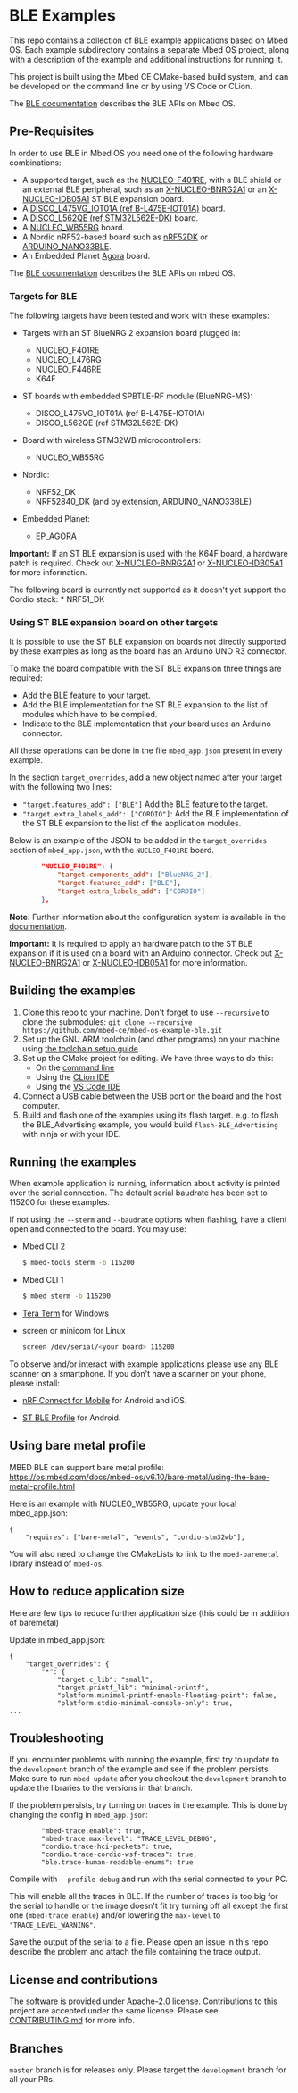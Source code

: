 # BLE Examples

This repo contains a collection of BLE example applications based on Mbed OS. Each example subdirectory contains a separate Mbed OS project, along with a description of the example and additional instructions for running it.

This project is built using the Mbed CE CMake-based build system, and can be developed on the command line or by using VS Code or CLion.

The [BLE documentation](https://os.mbed.com/docs/latest/reference/bluetooth.html) describes the BLE APIs on Mbed OS.

## Pre-Requisites

In order to use BLE in Mbed OS you need one of the following hardware combinations:

* A supported target, such as the [NUCLEO-F401RE](https://os.mbed.com/platforms/ST-Nucleo-F401RE/), with a BLE shield or an external BLE peripheral, such as an [X-NUCLEO-BNRG2A1](https://os.mbed.com/components/X-NUCLEO-BNRG2A1/) or an [X-NUCLEO-IDB05A1](https://os.mbed.com/components/X-NUCLEO-IDB05A1/) ST BLE expansion board.
* A [DISCO_L475VG_IOT01A (ref B-L475E-IOT01A)](https://os.mbed.com/platforms/ST-Discovery-L475E-IOT01A/) board.
* A [DISCO_L562QE (ref STM32L562E-DK)](https://os.mbed.com/platforms/ST-Discovery-L562QE/) board.
* A [NUCLEO_WB55RG](https://os.mbed.com/platforms/ST-Nucleo-WB55RG/) board.
* A Nordic nRF52-based board such as [nRF52DK](https://os.mbed.com/platforms/Nordic-nRF52-DK/) or [ARDUINO_NANO33BLE](https://github.com/mbed-ce/mbed-os/wiki/MCU-Info-Page:-Arduino-Nano-33-BLE).
* An Embedded Planet [Agora](https://os.mbed.com/platforms/agora-dev/) board.

The [BLE documentation](https://os.mbed.com/docs/latest/reference/bluetooth.html) describes the BLE APIs on mbed OS.

### Targets for BLE

The following targets have been tested and work with these examples:

* Targets with an ST BlueNRG 2 expansion board plugged in:
    * NUCLEO_F401RE
    * NUCLEO_L476RG
    * NUCLEO_F446RE
    * K64F

* ST boards with embedded SPBTLE-RF module (BlueNRG-MS):
    * DISCO_L475VG_IOT01A (ref B-L475E-IOT01A)
    * DISCO_L562QE (ref STM32L562E-DK)

* Board with wireless STM32WB microcontrollers:
    * NUCLEO_WB55RG

* Nordic:
    * NRF52_DK
    * NRF52840_DK (and by extension, ARDUINO_NANO33BLE)

* Embedded Planet:
    * EP_AGORA

**Important:** If an ST BLE expansion is used with the K64F board, a hardware patch is required. Check out [X-NUCLEO-BNRG2A1](https://github.com/ARMmbed/mbed-os/tree/master/connectivity/drivers/ble/FEATURE_BLE/COMPONENT_BlueNRG_2) or [X-NUCLEO-IDB05A1](https://os.mbed.com/components/X-NUCLEO-IDB05A1/) for more information.

The following board is currently not supported as it doesn't yet support the Cordio stack:
    * NRF51_DK

### Using ST BLE expansion board on other targets

It is possible to use the ST BLE expansion on boards not directly supported by these examples as long as the board has an Arduino UNO R3 connector.

To make the board compatible with the ST BLE expansion three things are required:
* Add the BLE feature to your target.
* Add the BLE implementation for the ST BLE expansion to the list of modules which have to be compiled.
* Indicate to the BLE implementation that your board uses an Arduino connector.

All these operations can be done in the file `mbed_app.json` present in every example.

In the section `target_overrides`, add a new object named after your target with the following two lines:
* `"target.features_add": ["BLE"]` Add the BLE feature to the target.
* `"target.extra_labels_add": ["CORDIO"]`: Add the BLE implementation of the ST BLE expansion to the list of the application modules.

Below is an example of the JSON to be added in the `target_overrides` section of `mbed_app.json`, with the `NUCLEO_F401RE` board.

```json
        "NUCLEO_F401RE": {
            "target.components_add": ["BlueNRG_2"],
            "target.features_add": ["BLE"],
            "target.extra_labels_add": ["CORDIO"]
        },
```

**Note:** Further information about the configuration system is available in the [documentation](https://os.mbed.com/docs/latest/reference/configuration.html).

**Important:** It is required to apply an hardware patch to the ST BLE expansion if it is used on a board with an Arduino connector. Check out [X-NUCLEO-BNRG2A1](https://github.com/ARMmbed/mbed-os/tree/master/connectivity/drivers/ble/FEATURE_BLE/COMPONENT_BlueNRG_2) or [X-NUCLEO-IDB05A1](https://os.mbed.com/components/X-NUCLEO-IDB05A1/) for more information.


## Building the examples

1. Clone this repo to your machine.  Don't forget to use `--recursive` to clone the submodules: `git clone --recursive https://github.com/mbed-ce/mbed-os-example-ble.git`
2. Set up the GNU ARM toolchain (and other programs) on your machine using [the toolchain setup guide](https://github.com/mbed-ce/mbed-os/wiki/Toolchain-Setup-Guide).
3. Set up the CMake project for editing.  We have three ways to do this:
    - On the [command line](https://github.com/mbed-ce/mbed-os/wiki/Project-Setup:-Command-Line)
    - Using the [CLion IDE](https://github.com/mbed-ce/mbed-os/wiki/Project-Setup:-CLion)
    - Using the [VS Code IDE](https://github.com/mbed-ce/mbed-os/wiki/Project-Setup:-VS-Code)
4. Connect a USB cable between the USB port on the board and the host computer.
5. Build and flash one of the examples using its flash target.  e.g. to flash the BLE_Advertising example, you would build `flash-BLE_Advertising` with ninja or with your IDE.

## Running the examples

When example application is running, information about activity is printed over the serial connection.
The default serial baudrate has been set to 115200 for these examples.

If not using the `--sterm` and `--baudrate` options when flashing, have a client 
open and connected to the board. You may use:

- Mbed CLI 2 
    ```bash
    $ mbed-tools sterm -b 115200
    ```

- Mbed CLI 1
    ```bash
    $ mbed sterm -b 115200
    ```

- [Tera Term](https://ttssh2.osdn.jp/index.html.en) for Windows

- screen or minicom for Linux
    ```bash
    screen /dev/serial/<your board> 115200
    ```

To observe and/or interact with example applications please use any BLE scanner on a smartphone.
If you don't have a scanner on your phone, please install:

- [nRF Connect for Mobile](https://play.google.com/store/apps/details?id=no.nordicsemi.android.mcp) for Android and iOS.

- [ST BLE Profile](https://play.google.com/store/apps/details?id=com.stm.bluetoothlevalidation) for Android.


## Using bare metal profile

MBED BLE can support bare metal profile: https://os.mbed.com/docs/mbed-os/v6.10/bare-metal/using-the-bare-metal-profile.html


Here is an example with NUCLEO_WB55RG, update your local mbed_app.json:
```
{
    "requires": ["bare-metal", "events", "cordio-stm32wb"],
```

You will also need to change the CMakeLists to link to the `mbed-baremetal` library instead of `mbed-os`.

## How to reduce application size

Here are few tips to reduce further application size (this could be in addition of baremetal)

Update in mbed_app.json:

```
{
    "target_overrides": {
        "*": {
            "target.c_lib": "small",
            "target.printf_lib": "minimal-printf",
            "platform.minimal-printf-enable-floating-point": false,
            "platform.stdio-minimal-console-only": true,
...
```


## Troubleshooting

If you encounter problems with running the example, first try to update to the `development` branch of the example and
see if the problem persists. Make sure to run `mbed update` after you checkout the `development` branch to update the
libraries to the versions in that branch.

If the problem persists, try turning on traces in the example. This is done by changing the config in `mbed_app.json`:

```
		"mbed-trace.enable": true,
		"mbed-trace.max-level": "TRACE_LEVEL_DEBUG",
		"cordio.trace-hci-packets": true,
		"cordio.trace-cordio-wsf-traces": true,
		"ble.trace-human-readable-enums": true
```

Compile with `--profile debug` and run with the serial connected to your PC.

This will enable all the traces in BLE. If the number of traces is too big for the serial to handle or the image
doesn't fit try turning off all except the first one (`mbed-trace.enable`) and/or lowering the `max-level` to
`"TRACE_LEVEL_WARNING"`.

Save the output of the serial to a file. Please open an issue in this repo, describe the problem and attach the file
containing the trace output.

## License and contributions

The software is provided under Apache-2.0 license. Contributions to this project are accepted under the same license. Please see [CONTRIBUTING.md](./CONTRIBUTING.md) for more info.

## Branches

`master` branch is for releases only. Please target the `development` branch for all your PRs.
